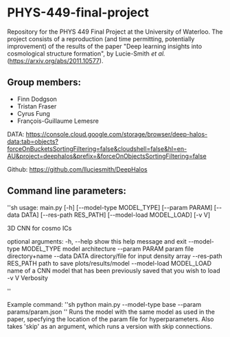 # PHYS-449-final-project
Repository for the PHYS 449 Final Project at the University of Waterloo.
The project consists of a reproduction (and time permitting, potentially improvement) of the results of the paper 
"Deep learning insights into cosmological structure formation", by Lucie-Smith *et al.* 
(https://arxiv.org/abs/2011.10577).

## Group members:
* Finn Dodgson
* Tristan Fraser
* Cyrus Fung
* François-Guillaume Lemesre

DATA: https://console.cloud.google.com/storage/browser/deep-halos-data;tab=objects?forceOnBucketsSortingFiltering=false&cloudshell=false&hl=en-AU&project=deephalos&prefix=&forceOnObjectsSortingFiltering=false

Github: https://github.com/lluciesmith/DeepHalos


## Command line parameters:
''sh
usage: main.py [-h] [--model-type MODEL_TYPE] [--param PARAM] [--data DATA] [--res-path RES_PATH]
               [--model-load MODEL_LOAD] [-v V]

3D CNN for cosmo ICs

optional arguments:
  -h, --help            show this help message and exit
  --model-type MODEL_TYPE
                        model architecture
  --param PARAM         param file directory+name
  --data DATA           directory/file for input density array
  --res-path RES_PATH   path to save plots/results/model
  --model-load MODEL_LOAD
                        name of a CNN model that has been previously saved that you wish to load
  -v V                  Verbosity


''

Example command: 
''sh
python main.py --model-type base --param params/param.json
''
Runs the model with the same model as used in the paper, specfying the location of the param file for hyperparameters. Also takes 'skip' as an argument, which runs a version with skip connections.
